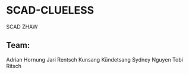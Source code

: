 # SCAD-CLUELESS
SCAD ZHAW

## Team:
Adrian Hornung
Jari Rentsch
Kunsang Kündetsang
Sydney Nguyen
Tobi Ritsch
